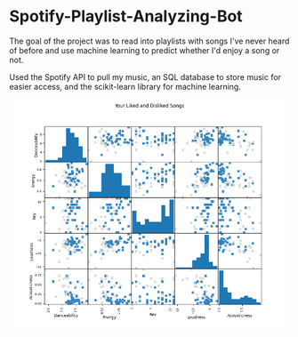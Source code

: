 # Spotify-Playlist-Analyzing-Bot

The goal of the project was to read into playlists with songs I've never heard of before and use machine learning to predict whether I'd enjoy a song or not.

Used the Spotify API to pull my music, an SQL database to store music for easier access, and the scikit-learn library for machine learning.

![alt text](https://github.com/jobcabanto/Spotify-Recommendation-Bot/blob/main/Figure_1.png?raw=true)
